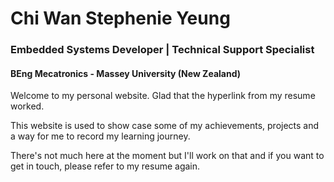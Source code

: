# Chi Wan Stephenie Yeung
### Embedded Systems Developer | Technical Support Specialist
#### BEng Mecatronics - Massey University (New Zealand)

Welcome to my personal website. Glad that the hyperlink from my resume worked.

This website is used to show case some of my achievements, projects and a way for me to record my learning journey.

There's not much here at the moment but I'll work on that and if you want to get in touch, please refer to my resume again.
